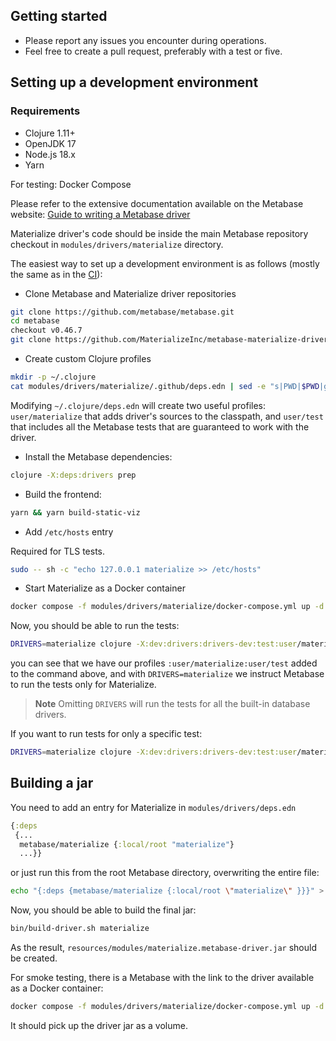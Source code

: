 ## Getting started

* Please report any issues you encounter during operations.
* Feel free to create a pull request, preferably with a test or five.

## Setting up a development environment

### Requirements

* Clojure 1.11+
* OpenJDK 17
* Node.js 18.x
* Yarn

For testing: Docker Compose

Please refer to the extensive documentation available on the Metabase website: [Guide to writing a Metabase driver](https://www.metabase.com/docs/latest/developers-guide/drivers/start.html)

Materialize driver's code should be inside the main Metabase repository checkout in `modules/drivers/materialize` directory.

The easiest way to set up a development environment is as follows (mostly the same as in the [CI](https://github.com/MaterializeInc/metabase-materialize-driver/blob/master/.github/workflows/tests.yml)):

* Clone Metabase and Materialize driver repositories
```bash
git clone https://github.com/metabase/metabase.git
cd metabase
checkout v0.46.7
git clone https://github.com/MaterializeInc/metabase-materialize-driver.git modules/drivers/materialize
```

* Create custom Clojure profiles

```bash
mkdir -p ~/.clojure
cat modules/drivers/materialize/.github/deps.edn | sed -e "s|PWD|$PWD|g" > ~/.clojure/deps.edn
```

Modifying `~/.clojure/deps.edn` will create two useful profiles: `user/materialize` that adds driver's sources to the classpath, and `user/test` that includes all the Metabase tests that are guaranteed to work with the driver.

* Install the Metabase dependencies:

```bash
clojure -X:deps:drivers prep
```

* Build the frontend:

```bash
yarn && yarn build-static-viz
```

* Add `/etc/hosts` entry

Required for TLS tests.

```bash
sudo -- sh -c "echo 127.0.0.1 materialize >> /etc/hosts"
```

* Start Materialize as a Docker container

```bash
docker compose -f modules/drivers/materialize/docker-compose.yml up -d materialize init
```

Now, you should be able to run the tests:

```bash
DRIVERS=materialize clojure -X:dev:drivers:drivers-dev:test:user/materialize
```

you can see that we have our profiles `:user/materialize:user/test` added to the command above, and with `DRIVERS=materialize` we instruct Metabase to run the tests only for Materialize.

> **Note** Omitting `DRIVERS` will run the tests for all the built-in database drivers.

If you want to run tests for only a specific test:

```bash
DRIVERS=materialize clojure -X:dev:drivers:drivers-dev:test:user/materialize :only metabase.query-processor.middleware.parameters.mbql-test
```

## Building a jar

You need to add an entry for Materialize in `modules/drivers/deps.edn`

```clj
{:deps
 {...
  metabase/materialize {:local/root "materialize"}
  ...}}
```

or just run this from the root Metabase directory, overwriting the entire file:

```bash
echo "{:deps {metabase/materialize {:local/root \"materialize\" }}}" > modules/drivers/deps.edn
```

Now, you should be able to build the final jar:

```bash
bin/build-driver.sh materialize
```

As the result, `resources/modules/materialize.metabase-driver.jar` should be created.

For smoke testing, there is a Metabase with the link to the driver available as a Docker container:

```bash
docker compose -f modules/drivers/materialize/docker-compose.yml up -d metabase
```

It should pick up the driver jar as a volume.
